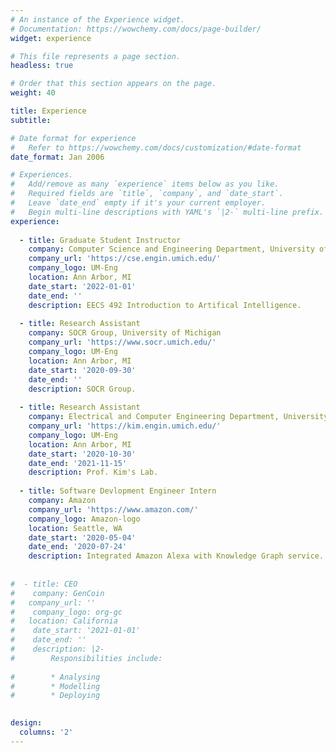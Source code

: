 ```yaml
---
# An instance of the Experience widget.
# Documentation: https://wowchemy.com/docs/page-builder/
widget: experience

# This file represents a page section.
headless: true

# Order that this section appears on the page.
weight: 40

title: Experience
subtitle:

# Date format for experience
#   Refer to https://wowchemy.com/docs/customization/#date-format
date_format: Jan 2006

# Experiences.
#   Add/remove as many `experience` items below as you like.
#   Required fields are `title`, `company`, and `date_start`.
#   Leave `date_end` empty if it's your current employer.
#   Begin multi-line descriptions with YAML's `|2-` multi-line prefix.
experience:
  
  - title: Graduate Student Instructor
    company: Computer Science and Engineering Department, University of Michigan
    company_url: 'https://cse.engin.umich.edu/'
    company_logo: UM-Eng
    location: Ann Arbor, MI
    date_start: '2022-01-01'
    date_end: ''
    description: EECS 492 Introduction to Artifical Intelligence.
    
  - title: Research Assistant
    company: SOCR Group, University of Michigan
    company_url: 'https://www.socr.umich.edu/'
    company_logo: UM-Eng
    location: Ann Arbor, MI
    date_start: '2020-09-30'
    date_end: ''
    description: SOCR Group.
    
  - title: Research Assistant
    company: Electrical and Computer Engineering Department, University of Michigan
    company_url: 'https://kim.engin.umich.edu/'
    company_logo: UM-Eng
    location: Ann Arbor, MI
    date_start: '2020-10-30'
    date_end: '2021-11-15'
    description: Prof. Kim's Lab.
    
  - title: Software Devlopment Engineer Intern
    company: Amazon
    company_url: 'https://www.amazon.com/'
    company_logo: Amazon-logo
    location: Seattle, WA
    date_start: '2020-05-04'
    date_end: '2020-07-24'
    description: Integrated Amazon Alexa with Knowledge Graph service.
 
  
#  - title: CEO
#    company: GenCoin
#   company_url: ''
#    company_logo: org-gc
#   location: California
#    date_start: '2021-01-01'
#    date_end: ''
#    description: |2-
#        Responsibilities include:
        
#        * Analysing
#        * Modelling
#        * Deploying
        

design:
  columns: '2'
---
```

